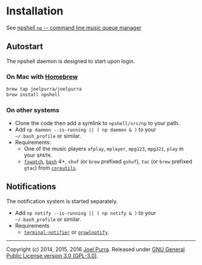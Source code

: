 # Installation

See [npshell `np` -- command line music queue manager](https://github.com/joelpurra/npshell/)

## Autostart

The npshell daemon is designed to start upon login.


### On Mac with [Homebrew](http://brew.sh/)

```bash
brew tap joelpurra/joelpurra
brew install npshell
```

### On other systems

- Clone the code then add a symlink to `npshell/src/np` to your path.
- Add `np daemon --is-running || ( np daemon & )` to your `~/.bash_profile` or similar.
- Requirements:
  - One of the music players `afplay`, `mplayer`, `mpg123`, `mpg321`, `play` in your `$PATH`.
  - [`fswatch`](https://github.com/emcrisostomo/fswatch), [`bash`](https://www.gnu.org/software/bash/) 4+, `shuf` (or `brew` prefixed `gshuf`), `tac` (or `brew` prefixed `gtac`) from [`coreutils`](https://www.gnu.org/software/coreutils/).



## Notifications

The notification system is started separately.

- Add `np notify --is-running || ( np notify & )` to your `~/.bash_profile` or similar.
- Requirements
  - [`terminal-notifier`](https://github.com/alloy/terminal-notifier) or [`growlnotify`](http://growl.info/downloads).



---

Copyright (c) 2014, 2015, 2016 [Joel Purra](https://joelpurra.com/). Released under [GNU General Public License version 3.0 (GPL-3.0)](https://www.gnu.org/licenses/gpl.html).
